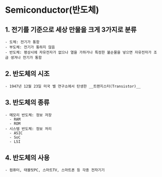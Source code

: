 # Semiconductor(반도체)

## 1. 전기를 기준으로 세상 만물을 크게 3가지로 분류
    - 도체: 전기가 통함
    - 부도체: 전기가 통하지 않음
    - 반도체: 평상시에 자유전자가 없으나 열을 가하거나 특정한 불순물을 넣으면 자유전자가 조금 생겨나 전기가 통함
    
## 2. 반도체의 시조
    - 1947년 12월 23일 미국 벨 연구소에서 탄생한 __트랜지스터(Transistor)__

## 3. 반도체의 종류
    - 메모리 반도체: 정보 저장
      - RAM
      - ROM
    - 시스템 반도체: 정보 처리
      - ASIC
      - SoC
      - LSI
  
## 4. 반도체의 사용
    - 컴퓨터, 태블릿PC, 스마트TV, 스마트폰 등 각종 전자기기
